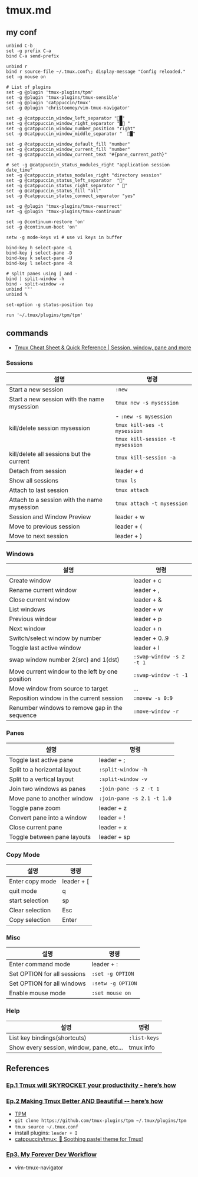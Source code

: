 # tmux.md

## my conf

```
unbind C-b
set -g prefix C-a
bind C-a send-prefix

unbind r
bind r source-file ~/.tmux.conf\; display-message "Config reloaded."
set -g mouse on

# List of plugins
set -g @plugin 'tmux-plugins/tpm'
set -g @plugin 'tmux-plugins/tmux-sensible'
set -g @plugin 'catppuccin/tmux'
set -g @plugin 'christoomey/vim-tmux-navigator'

set -g @catppuccin_window_left_separator "█"
set -g @catppuccin_window_right_separator "█ "
set -g @catppuccin_window_number_position "right"
set -g @catppuccin_window_middle_separator "  █"

set -g @catppuccin_window_default_fill "number"
set -g @catppuccin_window_current_fill "number"
set -g @catppuccin_window_current_text "#{pane_current_path}"

# set -g @catppuccin_status_modules_right "application session date_time"
set -g @catppuccin_status_modules_right "directory session"
set -g @catppuccin_status_left_separator  ""
set -g @catppuccin_status_right_separator " "
set -g @catppuccin_status_fill "all"
set -g @catppuccin_status_connect_separator "yes"

set -g @plugin 'tmux-plugins/tmux-resurrect'
set -g @plugin 'tmux-plugins/tmux-continuum'

set -g @continuum-restore 'on'
set -g @continuum-boot 'on'

setw -g mode-keys vi # use vi keys in buffer

bind-key h select-pane -L 
bind-key j select-pane -D
bind-key k select-pane -U
bind-key l select-pane -R

# split panes using | and -
bind | split-window -h
bind - split-window -v
unbind '"'
unbind %

set-option -g status-position top

run '~/.tmux/plugins/tpm/tpm'
```
## commands

- [Tmux Cheat Sheet & Quick Reference | Session, window, pane and more](https://tmuxcheatsheet.com/#)

### Sessions

| 설명                                        | 명령                             |
| ------------------------------------------- | -------------------------------- |
| Start a new session                         | `:new`                           |
| Start a new session with the name mysession | `tmux new -s mysession`          |
|                                             | - `:new -s mysession`            |
| kill/delete session mysession               | `tmux kill-ses -t mysession`     |
|                                             | `tmux kill-session -t mysession` |
| kill/delete all sessions but the current    | `tmux kill-session -a`           |
| Detach from session                         | leader + d                       |
| Show all sessions                           | `tmux ls`                        |
| Attach to last session                      | `tmux attach`                    |
| Attach to a session with the name mysession | `tmux attach -t mysession`       |
| Session and Window Preview                  | leader + w                       |
| Move to previous session                    | leader + (                       |
| Move to next session                        | leader + )                       |

### Windows

| 설명                                            | 명령                     |
| ----------------------------------------------- | ------------------------ |
| Create window                                   | leader + c               |
| Rename current window                           | leader + ,               |
| Close current window                            | leader + &               |
| List windows                                    | leader + w               |
| Previous window                                 | leader + p               |
| Next window                                     | leader + n               |
| Switch/select window by number                  | leader + 0..9            |
| Toggle last active window                       | leader + l               |
| swap window number 2(src) and 1(dst)            | `:swap-window -s 2 -t 1` |
| Move current window to the left by one position | `:swap-window -t -1`     |
| Move window from source to target               | ...                      |
| Reposition window in the current session        | `:movew -s 0:9`          |
| Renumber windows to remove gap in the sequence  | `:move-window -r`        |

### Panes

| 설명                         | 명령                       |
| ---------------------------- | -------------------------- |
| Toggle last active pane      | leader + ;                 |
| Split to a horizontal layout | `:split-window -h`         |
| Split to a vertical layout   | `:split-window -v`         |
| Join two windows as panes    | `:join-pane -s 2 -t 1`     |
| Move pane to another window  | `:join-pane -s 2.1 -t 1.0` |
| Toggle pane zoom             | leader + z                 |
| Convert pane into a window   | leader + !                 |
| Close current pane           | leader + x                 |
| Toggle between pane layouts  | leader + sp                |

### Copy Mode

| 설명            | 명령       |
| --------------- | ---------- |
| Enter copy mode | leader + [ |
| quit mode       | q          |
| start selection | sp         |
| Clear selection | Esc        |
| Copy selection  | Enter      |

### Misc

| 설명                        | 명령              |
| --------------------------- | ----------------- |
| Enter command mode          | leader + :        |
| Set OPTION for all sessions | `:set -g OPTION`  |
| Set OPTION for all windows  | `:setw -g OPTION` |
| Enable mouse mode           | `:set mouse on`   |

### Help

| 설명                                     | 명령         |
| ---------------------------------------- | ------------ |
| List key bindings(shortcuts)             | `:list-keys` |
| Show every session, window, pane, etc... | tmux info    |

## References

### [Ep.1 Tmux will SKYROCKET your productivity - here’s how](https://www.youtube.com/watch?v=niuOc02Rvrc)

### [Ep.2 Making Tmux Better AND Beautiful -- here’s how](https://www.youtube.com/watch?v=jaI3Hcw-ZaA)

- [TPM](http://github.com/tmux-plugins/tpm)
- `git clone https://github.com/tmux-plugins/tpm ~/.tmux/plugins/tpm`
- `tmux source ~/.tmux.conf`
- install plugins: `leader + I`
- [catppuccin/tmux: 💽 Soothing pastel theme for Tmux!](https://github.com/catppuccin/tmux)

### [Ep3. My Forever Dev Workflow](https://www.youtube.com/watch?v=_YaI2vDbk0o)

- vim-tmux-navigator